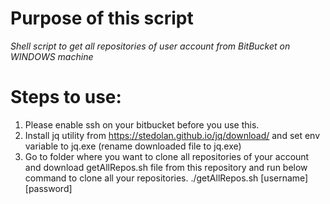 # Purpose of this script

*Shell script to get all repositories of user account from BitBucket on WINDOWS machine*

# Steps to use:
  1. Please enable ssh on your bitbucket before you use this.
  2. Install jq utility from https://stedolan.github.io/jq/download/ and set env variable to jq.exe (rename downloaded file to jq.exe)
  3. Go to folder where you want to clone all repositories of your account and download getAllRepos.sh file from this repository and run        below command to clone all your repositories.
      ./getAllRepos.sh [username] [password]  
    

